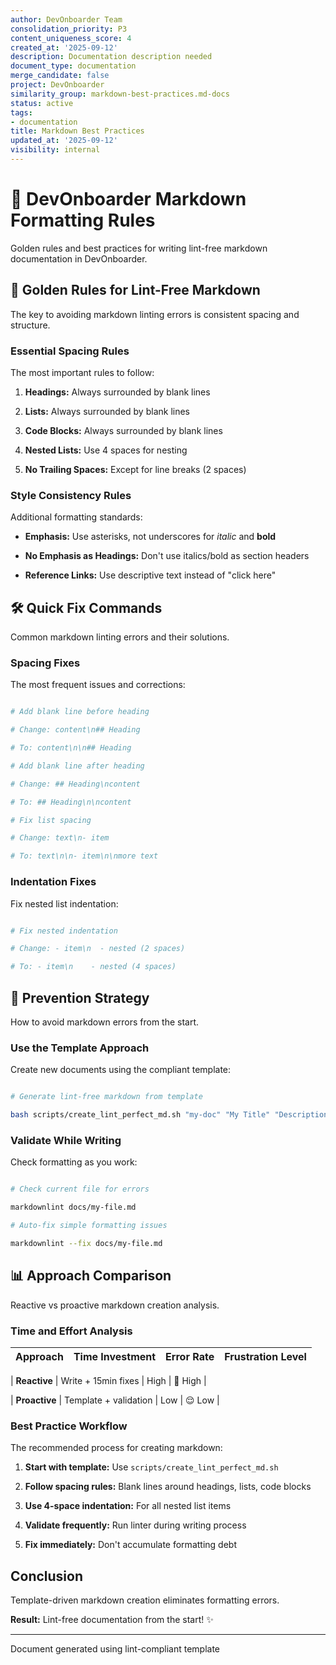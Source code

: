 ```yaml
---
author: DevOnboarder Team
consolidation_priority: P3
content_uniqueness_score: 4
created_at: '2025-09-12'
description: Documentation description needed
document_type: documentation
merge_candidate: false
project: DevOnboarder
similarity_group: markdown-best-practices.md-docs
status: active
tags:
- documentation
title: Markdown Best Practices
updated_at: '2025-09-12'
visibility: internal
---
```


# 📝 DevOnboarder Markdown Formatting Rules

Golden rules and best practices for writing lint-free markdown documentation in DevOnboarder.

## 🎯 Golden Rules for Lint-Free Markdown

The key to avoiding markdown linting errors is consistent spacing and structure.

### Essential Spacing Rules

The most important rules to follow:

1. **Headings:** Always surrounded by blank lines

2. **Lists:** Always surrounded by blank lines

3. **Code Blocks:** Always surrounded by blank lines

4. **Nested Lists:** Use 4 spaces for nesting

5. **No Trailing Spaces:** Except for line breaks (2 spaces)

### Style Consistency Rules

Additional formatting standards:

- **Emphasis:** Use asterisks, not underscores for _italic_ and **bold**

- **No Emphasis as Headings:** Don't use italics/bold as section headers

- **Reference Links:** Use descriptive text instead of "click here"

## 🛠️ Quick Fix Commands

Common markdown linting errors and their solutions.

### Spacing Fixes

The most frequent issues and corrections:

```bash

# Add blank line before heading

# Change: content\n## Heading

# To: content\n\n## Heading

# Add blank line after heading

# Change: ## Heading\ncontent

# To: ## Heading\n\ncontent

# Fix list spacing

# Change: text\n- item

# To: text\n\n- item\n\nmore text

```

### Indentation Fixes

Fix nested list indentation:

```bash

# Fix nested indentation

# Change: - item\n  - nested (2 spaces)

# To: - item\n    - nested (4 spaces)

```

## 🎯 Prevention Strategy

How to avoid markdown errors from the start.

### Use the Template Approach

Create new documents using the compliant template:

```bash

# Generate lint-free markdown from template

bash scripts/create_lint_perfect_md.sh "my-doc" "My Title" "Description"

```

### Validate While Writing

Check formatting as you work:

```bash

# Check current file for errors

markdownlint docs/my-file.md

# Auto-fix simple formatting issues

markdownlint --fix docs/my-file.md

```

## 📊 Approach Comparison

Reactive vs proactive markdown creation analysis.

### Time and Effort Analysis

| Approach      | Time Investment       | Error Rate | Frustration Level |
| ------------- | --------------------- | ---------- | ----------------- |

| **Reactive**  | Write + 15min fixes   | High       | 😤 High           |

| **Proactive** | Template + validation | Low        | 😌 Low            |

### Best Practice Workflow

The recommended process for creating markdown:

1. **Start with template:** Use `scripts/create_lint_perfect_md.sh`

2. **Follow spacing rules:** Blank lines around headings, lists, code blocks

3. **Use 4-space indentation:** For all nested list items

4. **Validate frequently:** Run linter during writing process

5. **Fix immediately:** Don't accumulate formatting debt

## Conclusion

Template-driven markdown creation eliminates formatting errors.

**Result:** Lint-free documentation from the start! ✨

---

Document generated using lint-compliant template
